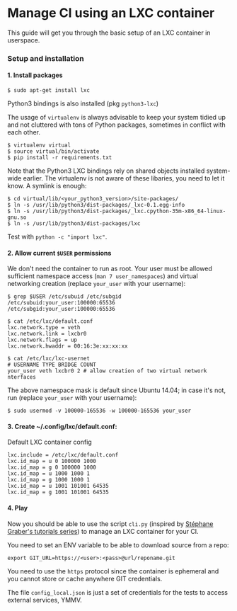 # Manage CI using an LXC container
This guide will get you through the basic setup of an LXC container in userspace.

### Setup and installation

#### 1. Install packages
```
$ sudo apt-get install lxc
```
Python3 bindings is also installed (pkg `python3-lxc`)

The usage of `virtualenv` is always advisable to keep your system tidied up and not cluttered with tons of Python packages, sometimes in conflict with each other.

```
$ virtualenv virtual
$ source virtual/bin/activate
$ pip install -r requirements.txt
```
Note that the Python3 LXC bindings rely on shared objects installed system-wide earlier. The virtualenv is not aware of these libaries, you need to let it know. A symlink is enough:
```
$ cd virtual/lib/<your_python3_version>/site-packages/
$ ln -s /usr/lib/python3/dist-packages/_lxc-0.1.egg-info
$ ln -s /usr/lib/python3/dist-packages/_lxc.cpython-35m-x86_64-linux-gnu.so
$ ln -s /usr/lib/python3/dist-packages/lxc
```
Test with `python -c "import lxc"`.

#### 2. Allow current `$USER` permissions
We don't need the container to run as root. Your user must be allowed sufficient namespace access (`man 7 user_namespaces`) and virtual networking creation (replace `your_user` with your username):
```
$ grep $USER /etc/subuid /etc/subgid
/etc/subuid:your_user:100000:65536
/etc/subgid:your_user:100000:65536

$ cat /etc/lxc/default.conf
lxc.network.type = veth
lxc.network.link = lxcbr0
lxc.network.flags = up
lxc.network.hwaddr = 00:16:3e:xx:xx:xx

$ cat /etc/lxc/lxc-usernet
# USERNAME TYPE BRIDGE COUNT
your_user veth lxcbr0 2 # allow creation of two virtual network nterfaces
```

The above namespace mask is default since Ubuntu 14.04; in case it's not, run (replace `your_user` with your username):
```
$ sudo usermod -v 100000-165536 -w 100000-165536 your_user
```

#### 3. Create ~/.config/lxc/default.conf:
Default LXC container config
```
lxc.include = /etc/lxc/default.conf
lxc.id_map = u 0 100000 1000
lxc.id_map = g 0 100000 1000
lxc.id_map = u 1000 1000 1
lxc.id_map = g 1000 1000 1
lxc.id_map = u 1001 101001 64535
lxc.id_map = g 1001 101001 64535
```

#### 4. Play
Now you should be able to use the script `cli.py` (inspired by [Stéphane Graber's tutorials series](https://www.stgraber.org)) to manage an LXC container for your CI.

You need to set an ENV variable to be able to download source from a repo:
```
export GIT_URL=https://<user>:<pass>@url/reponame.git
```
You need to use the `https` protocol since the container is ephemeral and you cannot store or cache anywhere GIT credentials.

The file `config_local.json` is just a set of credentials for the tests to access external services, YMMV.
